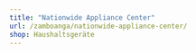 ```yaml
---
title: "Nationwide Appliance Center"
url: /zamboanga/nationwide-appliance-center/
shop: Haushaltsgeräte
---
```

